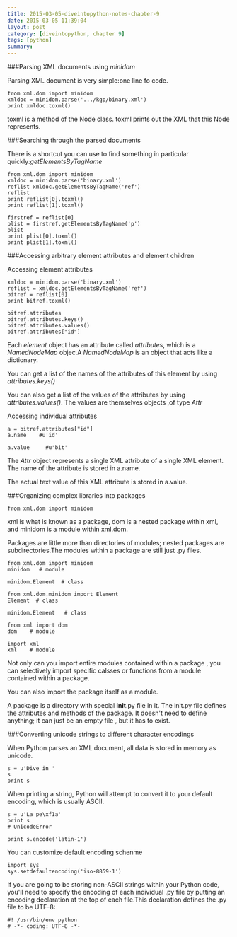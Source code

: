 ```yaml
---
title: 2015-03-05-diveintopython-notes-chapter-9
date: 2015-03-05 11:39:04
layout: post
category: [diveintopython, chapter 9]
tags: [python]
summary: 
---
```


###Parsing XML documents using *minidom*

Parsing XML document is very simple:one line fo code.

	from xml.dom import minidom
	xmldoc = minidom.parse('.../kgp/binary.xml')
	print xmldoc.toxml()
	
toxml is a method of the Node class.
toxml prints out the XML that this Node represents.

###Searching through the parsed documents

There is a shortcut you can use to find something in particular quickly:*getElementsByTagName*

	from xml.dom import minidom
	xmldoc = minidom.parse('binary.xml')
	reflist xmldoc.getElementsByTagName('ref')
	reflist
	print reflist[0].toxml()
	print reflist[1].toxml()
	
	firstref = reflist[0]
	plist = firstref.getElementsByTagName('p')
	plist
	print plist[0].toxml()
	print plist[1].toxml()

###Accessing arbitrary element attributes and element children

Accessing element attributes

	xmldoc = minidom.parse('binary.xml')
	reflist = xmldoc.getElementsByTagName('ref')
	bitref = reflist[0]
	print bitref.toxml()
	
	bitref.attributes
	bitref.attributes.keys()
	bitref.attributes.values()
	bitref.attributes["id"]
	
Each *element* object has an attribute called *attributes*, which is a *NamedNodeMap* objec.A *NamedNodeMap* is an object that acts like a dictionary.

You can get a list of the names of the attributes of this element by using *attributes.keys()*

You can also get a list of the values of the attributes by using *attributes.values()*.
The values are themselves objects ,of type *Attr*

Accessing individual attributes

	a = bitref.attributes["id"]
	a.name    #u'id'
	
	a.value	    #u'bit'

The *Attr* object represents a single XML attribute of a single XML  element. The name of the attribute is stored in a.name.

The actual text value of this XML attribute is stored in a.value.

###Organizing complex libraries into packages

	from xml.dom import minidom

xml is what is known as a  package, dom is a nested package within xml, and minidom is a module within xml.dom.

Packages are little more than directories of modules; nested packages are subdirectories.The modules within a package are still just .py files.
	
	from xml.dom import minidom
	minidom   # module
	
	minidom.Element  # class
	
	from xml.dom.minidom import Element
	Element  # class
	
	minidom.Element   # class
	
	from xml import dom
	dom    # module
	
	import xml 
	xml    # module
	
Not only can you import entire modules contained within a package , you can selectively import specific calsses or functions from a module contained within a package.

You can also import the package itself as a module.

A package is a directory with special __init__.py file in it. The init.py file defines the attributes and methods of the package. It doesn't need to define anything; it can just be an empty file , but it has to exist.

###Converting unicode strings to different character encodings

When Python parses an XML document, all data is stored in memory as unicode.

	s = u'Dive in '
	s
	print s

When printing a string, Python will attempt to convert it to your default encoding, which is usually ASCII.

	s = u'La pe\xf1a'
	print s
	# UnicodeError
	
	print s.encode('latin-1')

You  can customize default encoding schenme

	import sys
	sys.setdefaultencoding('iso-8859-1')

If you are going to be storing non-ASCII strings within your Python code, you'll need to specify the encoding of each individual .py file by putting an encoding declaration at the top of each file.This declaration defines the .py file to be UTF-8:
	
	#! /usr/bin/env python
	# -*- coding: UTF-8 -*-
	